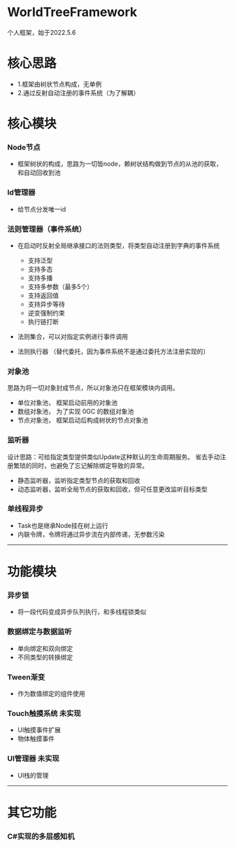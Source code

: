 # WorldTreeFramework
个人框架，始于2022.5.6

# 核心思路
- 1.框架由树状节点构成，无单例
- 2.通过反射自动注册的事件系统（为了解耦）

# 核心模块

### Node节点
- 框架树状的构成，思路为一切皆node，赖树状结构做到节点的从池的获取，和自动回收到池

### Id管理器
- 给节点分发唯一id

### 法则管理器（事件系统）
- 在启动时反射全局继承接口的法则类型，将类型自动注册到字典的事件系统
    - 支持泛型
    - 支持多态
    - 支持多播
    - 支持多参数（最多5个）
    - 支持返回值
    - 支持异步等待
    - 逆变强制约束
    - 执行链打断

- 法则集合，可以对指定实例进行事件调用
- 法则执行器 （替代委托，因为事件系统不是通过委托方法注册实现的）



### 对象池
思路为将一切对象封成节点，所以对象池只在框架模块内调用。

- 单位对象池， 框架启动前用的对象池
- 数组对象池， 为了实现 0GC 的数组对象池
- 节点对象池， 框架启动后构成树状的节点对象池


### 监听器 
设计思路：可给指定类型提供类似Update这种默认的生命周期服务。
省去手动注册繁琐的同时，也避免了忘记解除绑定导致的异常。
- 静态监听器，监听指定类型节点的获取和回收
- 动态监听器，监听全局节点的获取和回收，但可任意更改监听目标类型

### 单线程异步

- Task也是继承Node挂在树上运行
- 内联令牌，令牌将通过异步流在内部传递，无参数污染

---
# 功能模块
### 异步锁 
- 将一段代码变成异步队列执行，和多线程锁类似
### 数据绑定与数据监听 
- 单向绑定和双向绑定
- 不同类型的转换绑定 
### Tween渐变 
- 作为数值绑定的组件使用
### Touch触摸系统 未实现
- UI触摸事件扩展
- 物体触摸事件
### UI管理器 未实现
- UI栈的管理

---
# 其它功能
### C#实现的多层感知机



    
   
